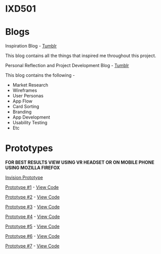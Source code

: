 # IXD501

<h1>Blogs</h1>

Inspiration Blog - <a href="http://marksleatorblog.tumblr.com/">Tumblr</a> 
<p>This blog contains all the things that inspired me throughout this project.</p>

Personal Reflection and Project Development Blog - <a href="https://marksleatorfinalyear.tumblr.com/">Tumblr</a>
<p>This blog contains the following - </p>
<ul>
  <li>Market Research</li>
  <li>Wireframes</li>
  <li>User Personas</li>
  <li>App Flow</li>
  <li>Card Sorting</li>
  <li>Branding</li>
  <li>App Development</li>
  <li>Usability Testing</li>
  <li>Etc</li>
</ul>
<h1>Prototypes</h1> 

**FOR BEST RESULTS VIEW USING VR HEADSET OR ON MOBILE PHONE USING MOZILLA FIREFOX**

<a href="https://invis.io/9QPSBPW5S4Y ">Invision Prototype</a>

<a href="https://1-360-image-pr.glitch.me/">Prototype #1</a> - 
<a href="https://glitch.com/~1-360-image-pr">View Code</a>

<a href="https://2-background-changer.glitch.me/">Prototype #2</a> - 
<a href="https://glitch.com/~2-background-changer">View Code</a>

<a href="https://3-vr-menu-prototype.glitch.me/">Prototype #3</a> - 
<a href="https://glitch.com/~3-vr-menu-prototype">View Code</a>

<a href="https://4-vr-menu-prototype.glitch.me/">Prototype #4</a> - 
<a href="https://glitch.com/~4-vr-menu-prototype">View Code</a>

<a href="https://5-vr-experience-portal.glitch.me/">Prototype #5</a> - 
<a href="https://glitch.com/~5-vr-experience-portal">View Code</a>

<a href="https://6-vr-tour-prototype.glitch.me/">Prototype #6</a> - 
<a href="https://glitch.com/~6-vr-tour-prototype">View Code</a>

<a href="https://7-vr-tour.glitch.me/">Prototype #7</a> - 
<a href="https://glitch.com/~7-vr-tour">View Code</a>



